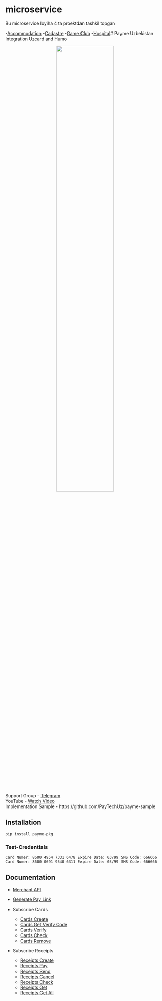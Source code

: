 # microservice

Bu microservice loyiha 4 ta proektdan tashkil topgan 

-[Accommodation](https://github.com/bahriddin-abdusalomov/microservice/tree/main/src/Accommodation)
-[Cadastre](https://github.com/bahriddin-abdusalomov/microservice/tree/main/src/Cadastre)
-[Game Club](https://github.com/bahriddin-abdusalomov/microservice/tree/main/src/GameClub)
-[Hospital](https://github.com/bahriddin-abdusalomov/microservice/tree/main/src/Hospital)# Payme Uzbekistan Integration Uzcard and Humo
<p align="center">
<a href="https://youtu.be/r2RO3kJVP7g">
<img style="width: 60%;" src="https://i.postimg.cc/WbD32bHC/payme-pkg-demo-m4a.gif">
</a>
</p>
Support Group - <a href="https://t.me/+Ng1axYLNyBAyYTRi">Telegram</a> <br/>
YouTube - <a href="https://youtu.be/sJORIyykHcw">Watch Video</a><br/>
Implementation Sample - https://github.com/PayTechUz/payme-sample

## Installation

```shell
pip install payme-pkg
```

### Test-Credentials

```
Card Numer: 8600 4954 7331 6478 Expire Date: 03/99 SMS Code: 666666
Card Numer: 8600 0691 9540 6311 Expire Date: 03/99 SMS Code: 666666
```

## Documentation

- [Merchant API](#merchant-api)
- [Generate Pay Link](#generate-pay-link)

- Subscribe Cards

  - [Cards Create](#cards-create)
  - [Cards Get Verify Code](#cards-get-verify-code)
  - [Cards Verify](#cards-verify)
  - [Cards Check](#cards-check)
  - [Cards Remove](#cards-remove)

- Subscribe Receipts
  - [Receipts Create](#receipts-create)
  - [Receipts Pay](#receipts-pay)
  - [Receipts Send](#receipts-send)
  - [Receipts Cancel](#receipts-cancel)
  - [Receipts Check](#receipts-check)
  - [Receipts Get](#receipts-get)
  - [Receipts Get All ](#receipts-get-all)

